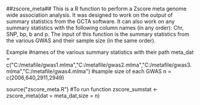 ##zscore_meta##
This is a R function to perform a Zscore meta genome wide association analysis. It was designed to work on the output of summary statistics from the GCTA software. It can also work on any summary statistics with the following column 
names (in any order): Chr, SNP, bp, b and p. The input of this function is the summary statistics from the various GWAS and their sample size (in the same order).

Example
#names of the various summary statistics with their path
meta_dat = c("C:/metafile/gwas1.mlma","C:/metafile/gwas2.mlma","C:/metafile/gwas3.mlma","C:/metafile/gwas4.mlma")
#sample size of each GWAS
n = c(2006,640,2911,2949)

source("zscore_meta.R")
#To run function
zscore_sumstat <- zscore_meta(dat = meta_dat,size = n)
